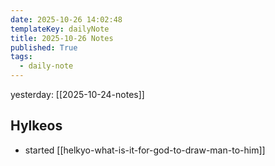 ```yaml
---
date: 2025-10-26 14:02:48
templateKey: dailyNote
title: 2025-10-26 Notes
published: True
tags:
  - daily-note
---
```


yesterday: [[2025-10-24-notes]]

## Hylkeos

- started [[helkyo-what-is-it-for-god-to-draw-man-to-him]]
